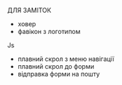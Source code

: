 ДЛЯ ЗАМІТОК

- ховер
- фавікон з логотипом

Js

- плавний скрол з меню навігації
- плавний скрол до форми
- відправка форми на пошту
